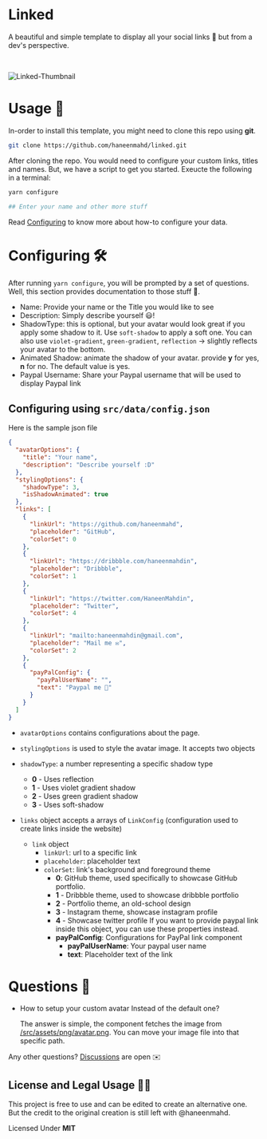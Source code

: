 # Linked

A beautiful and simple template to display all your social links 🔗 but from a dev's perspective.

<br />

![Linked-Thumbnail](https://user-images.githubusercontent.com/72091386/154807054-0b031aa2-3101-4b34-b2cb-e057b97e0c90.png)

# Usage 📕

In-order to install this template, you might need to clone this repo using **git**.

```sh
git clone https://github.com/haneenmahd/linked.git
```

After cloning the repo.
You would need to configure your custom links, titles and names.
But, we have a script to get you started.
Exeucte the following in a terminal:

```sh
yarn configure

## Enter your name and other more stuff
```

Read [Configuring](#configuring-) to know more about how-to configure your data.

# Configuring 🛠

After running `yarn configure`, you will be prompted by a set of questions. Well, this section provides documentation to those stuff 🙂.

- Name: Provide your name or the Title you would like to see
- Description: Simply describe yourself 😃!
- ShadowType: this is optional, but your avatar would look great if you apply some shadow to it. Use `soft-shadow` to apply a soft one. You can also use `violet-gradient`, `green-gradient`, `reflection` -> slightly reflects your avatar to the bottom.
- Animated Shadow: animate the shadow of your avatar. provide **y** for yes, **n** for no. The default value is yes.
- Paypal Username: Share your Paypal username that will be used to display Paypal link

## Configuring using `src/data/config.json`

Here is the sample json file

```json
{
  "avatarOptions": {
    "title": "Your name",
    "description": "Describe yourself :D"
  },
  "stylingOptions": {
    "shadowType": 3,
    "isShadowAnimated": true
  },
  "links": [
    {
      "linkUrl": "https://github.com/haneenmahd",
      "placeholder": "GitHub",
      "colorSet": 0
    },
    {
      "linkUrl": "https://dribbble.com/haneenmahdin",
      "placeholder": "Dribbble",
      "colorSet": 1
    },
    {
      "linkUrl": "https://twitter.com/HaneenMahdin",
      "placeholder": "Twitter",
      "colorSet": 4
    },
    {
      "linkUrl": "mailto:haneenmahdin@gmail.com",
      "placeholder": "Mail me ✉️",
      "colorSet": 2
    },
    {
      "payPalConfig": {
        "payPalUserName": "",
        "text": "Paypal me 💸"
      }
    }
  ]
}
```

- `avatarOptions` contains configurations about the page.

- `stylingOptions` is used to style the avatar image.
  It accepts two objects
- `shadowType`: a number representing a specific shadow type

  - **0** - Uses reflection
  - **1** - Uses violet gradient shadow
  - **2** - Uses green gradient shadow
  - **3** - Uses soft-shadow

- `links` object accepts a arrays of `LinkConfig` (configuration used to create links inside the website)
  - `link` object
    - `linkUrl`: url to a specific link
    - `placeholder`: placeholder text
    - `colorSet`: link's background and foreground theme
      - **0**: GitHub theme, used specifically to showcase GitHub portfolio.
      - **1** - Dribbble theme, used to showcase dribbble portfolio
      - **2** - Portfolio theme, an old-school design
      - **3** - Instagram theme, showcase instagram profile
      - **4** - Showcase twitter profile
        If you want to provide paypal link inside this object, you can use these properties instead.
      - **payPalConfig**: Configurations for PayPal link component
        - **payPalUserName**: Your paypal user name
        - **text**: Placeholder text of the link

# Questions 🤔

- How to setup your custom avatar Instead of the default one?

  The answer is simple, the component fetches the image from [/src/assets/png/avatar.png](https://github.com/haneenmahd/linked/blob/master/src/assets/png/avatar.png). You can move your image file into that specific path.

Any other questions? [Discussions](https://github.com/haneenmahd/linked/discussions/new) are open ✉️

## License and Legal Usage 🧑‍⚖️

This project is free to use and can be edited to create an alternative one. But the credit to the original creation is still left with @haneenmahd.

Licensed Under **MIT**

